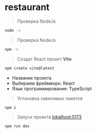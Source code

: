 # restaurant

> Проверка NodeJs
```bash
node -v
```
> Проверка NodeJs
```bash
npm -v
```

> Создат React проект **Vite**
```bash
npm create vite@latest
```

- Название проекта
- Выбираем фреймворк: React
- Язык программирование: TypeScript

> Установка зависимых пакетов
``` bash
npm i
```

> Запуск проекта [lokalhost:5173](http://lokalhost:5173)
```bash
npm run dev
```
